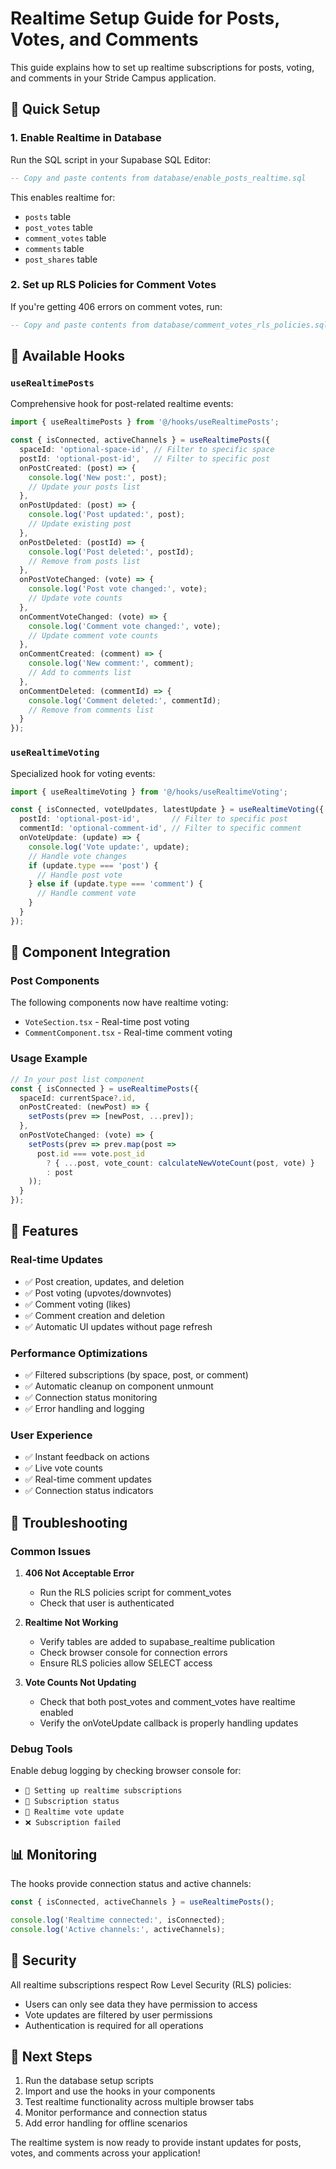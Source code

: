 # Realtime Setup Guide for Posts, Votes, and Comments

This guide explains how to set up realtime subscriptions for posts, voting, and comments in your Stride Campus application.

## 🚀 Quick Setup

### 1. Enable Realtime in Database

Run the SQL script in your Supabase SQL Editor:

```sql
-- Copy and paste contents from database/enable_posts_realtime.sql
```

This enables realtime for:
- `posts` table
- `post_votes` table  
- `comment_votes` table
- `comments` table
- `post_shares` table

### 2. Set up RLS Policies for Comment Votes

If you're getting 406 errors on comment votes, run:

```sql
-- Copy and paste contents from database/comment_votes_rls_policies.sql
```

## 📡 Available Hooks

### `useRealtimePosts`

Comprehensive hook for post-related realtime events:

```typescript
import { useRealtimePosts } from '@/hooks/useRealtimePosts';

const { isConnected, activeChannels } = useRealtimePosts({
  spaceId: 'optional-space-id', // Filter to specific space
  postId: 'optional-post-id',   // Filter to specific post
  onPostCreated: (post) => {
    console.log('New post:', post);
    // Update your posts list
  },
  onPostUpdated: (post) => {
    console.log('Post updated:', post);
    // Update existing post
  },
  onPostDeleted: (postId) => {
    console.log('Post deleted:', postId);
    // Remove from posts list
  },
  onPostVoteChanged: (vote) => {
    console.log('Post vote changed:', vote);
    // Update vote counts
  },
  onCommentVoteChanged: (vote) => {
    console.log('Comment vote changed:', vote);
    // Update comment vote counts
  },
  onCommentCreated: (comment) => {
    console.log('New comment:', comment);
    // Add to comments list
  },
  onCommentDeleted: (commentId) => {
    console.log('Comment deleted:', commentId);
    // Remove from comments list
  }
});
```

### `useRealtimeVoting`

Specialized hook for voting events:

```typescript
import { useRealtimeVoting } from '@/hooks/useRealtimeVoting';

const { isConnected, voteUpdates, latestUpdate } = useRealtimeVoting({
  postId: 'optional-post-id',       // Filter to specific post
  commentId: 'optional-comment-id', // Filter to specific comment
  onVoteUpdate: (update) => {
    console.log('Vote update:', update);
    // Handle vote changes
    if (update.type === 'post') {
      // Handle post vote
    } else if (update.type === 'comment') {
      // Handle comment vote
    }
  }
});
```

## 🔧 Component Integration

### Post Components

The following components now have realtime voting:

- `VoteSection.tsx` - Real-time post voting
- `CommentComponent.tsx` - Real-time comment voting

### Usage Example

```typescript
// In your post list component
const { isConnected } = useRealtimePosts({
  spaceId: currentSpace?.id,
  onPostCreated: (newPost) => {
    setPosts(prev => [newPost, ...prev]);
  },
  onPostVoteChanged: (vote) => {
    setPosts(prev => prev.map(post => 
      post.id === vote.post_id 
        ? { ...post, vote_count: calculateNewVoteCount(post, vote) }
        : post
    ));
  }
});
```

## 🎯 Features

### Real-time Updates
- ✅ Post creation, updates, and deletion
- ✅ Post voting (upvotes/downvotes)
- ✅ Comment voting (likes)
- ✅ Comment creation and deletion
- ✅ Automatic UI updates without page refresh

### Performance Optimizations
- ✅ Filtered subscriptions (by space, post, or comment)
- ✅ Automatic cleanup on component unmount
- ✅ Connection status monitoring
- ✅ Error handling and logging

### User Experience
- ✅ Instant feedback on actions
- ✅ Live vote counts
- ✅ Real-time comment updates
- ✅ Connection status indicators

## 🐛 Troubleshooting

### Common Issues

1. **406 Not Acceptable Error**
   - Run the RLS policies script for comment_votes
   - Check that user is authenticated

2. **Realtime Not Working**
   - Verify tables are added to supabase_realtime publication
   - Check browser console for connection errors
   - Ensure RLS policies allow SELECT access

3. **Vote Counts Not Updating**
   - Check that both post_votes and comment_votes have realtime enabled
   - Verify the onVoteUpdate callback is properly handling updates

### Debug Tools

Enable debug logging by checking browser console for:
- `🔌 Setting up realtime subscriptions`
- `📡 Subscription status`
- `🔄 Realtime vote update`
- `❌ Subscription failed`

## 📊 Monitoring

The hooks provide connection status and active channels:

```typescript
const { isConnected, activeChannels } = useRealtimePosts();

console.log('Realtime connected:', isConnected);
console.log('Active channels:', activeChannels);
```

## 🔐 Security

All realtime subscriptions respect Row Level Security (RLS) policies:
- Users can only see data they have permission to access
- Vote updates are filtered by user permissions
- Authentication is required for all operations

## 🚀 Next Steps

1. Run the database setup scripts
2. Import and use the hooks in your components
3. Test realtime functionality across multiple browser tabs
4. Monitor performance and connection status
5. Add error handling for offline scenarios

The realtime system is now ready to provide instant updates for posts, votes, and comments across your application!

